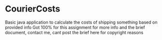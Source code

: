 # CourierCosts
Basic java application to calculate the costs of shipping something based on provided info
Got 100% for this assignment
for more info and the brief document, contact me, cant post the brief here for copyright reasons
